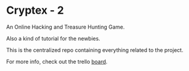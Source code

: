 Cryptex - 2
===========

An Online Hacking and Treasure Hunting Game.

Also a kind of tutorial for the newbies.

This is the centralized repo containing everything related to the project.

For more info, check out the trello [board](http://goo.gl/UR6ZG "Cryptex 2").
